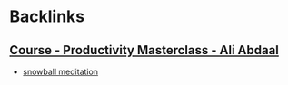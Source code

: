
# Backlinks
## [Course - Productivity Masterclass - Ali Abdaal](<Course - Productivity Masterclass - Ali Abdaal.md>)
- [snowball meditation](<snowball meditation.md>)

